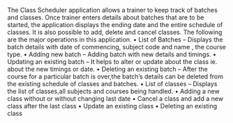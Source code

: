 The Class Scheduler application allows a trainer to keep track of batches and classes. Once trainer enters details about batches that are to be started, the application displays the ending date and the entire schedule of classes. It is also possible to add, delete and cancel classes.
The following are the major operations in this application.
•	List of Batches – Displays the batch details with date of commencing, subject code and name , the course type.
•	Adding new batch – Adding batch with new details and timings.
•	Updating an existing batch – It helps to alter or update about the class ie. about the new    timings or date.
•	Deleting an existing batch – After the course for a particular batch is over,the batch’s details can be deleted from the existing schedule of classes and batches.
•	List of classes – Displays the list of classes,all subjects and courses being handled.
•	Adding a new class without or without changing last date
•	Cancel a class and add a new class after the last class
•	Update an existing class
•	Deleting an existing class
